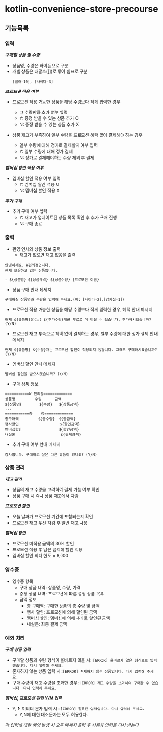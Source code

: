 # kotlin-convenience-store-precourse

## 기능목록

### 입력

**_구매할 상품 및 수량_**
- 상품명, 수량은 하이픈으로 구분
- 개별 상품은 대괄호([])로 묶어 쉼표로 구분
    ```
    [콜라-10], [사이다-3]
    ```
  
**_프로모션 적용 여부_**
- 프로모션 적용 가능한 상품을 해당 수량보다 적게 입력한 경우
  - 그 수량만큼 추가 여부 입력
  - Y: 증정 받을 수 있는 상품 추가 O
  - N: 증정 받을 수 있는 상품 추가 X


- 상품 재고가 부족하여 일부 수량을 프로모션 혜택 없이 결제해야 하는 경우
  - 일부 수량에 대해 정가로 결제할지 여부 입력
  - Y: 일부 수량에 대해 정가 결제
  - N: 정가로 결제해야하는 수량 제외 후 결제

**_멤버십 할인 적용 여부_**
- 멤버십 할인 적용 여부 입력
  - Y: 멤버십 할인 적용 O
  - N: 멤버십 할인 적용 X

**_추가 구매_**
- 추가 구매 여부 입력
  - Y: 재고가 업데이트된 상품 목록 확인 후 추가 구매 진행
  - N: 구매 종료

### 출력
- 환영 인사와 상품 정보 출력
  - 재고가 없으면 재고 없음을 출력
```
안녕하세요. W편의점입니다.
현재 보유하고 있는 상품입니다.

- ${상품명} ${상품가격} ${상품수량} {프로모션 이름}
```
- 상품 구매 안내 메세지
```
구매하실 상품명과 수량을 입력해 주세요.(예: [사이다-2],[감자칩-1])
```
- 프로모션 적용 가능한 상품을 해당 수량보다 적게 입력한 경우, 혜택 안내 메시지
```
현재 ${상품명}은(는) ${추가수량}개를 무료로 더 받을 수 있습니다. 추가하시겠습니까? (Y/N)
```
- 프로모션 재고 부족으로 혜택 없이 결제하는 경우, 일부 수량에 대한 정가 결제 안내 메세지
```
현재 ${상품명} ${수량}개는 프로모션 할인이 적용되지 않습니다. 그래도 구매하시겠습니까? (Y/N)
```
- 멤버십 할인 안내 메세지
```
멤버십 할인을 받으시겠습니까? (Y/N)
```
- 구매 상품 정보 
```
===========W 편의점=============
상품명		    수량      금액
${상품명}        ${수량}   ${상품금액}
...
===========증    정=============
총구매액         ${총수량}  ${총금액}
행사할인                   ${할인금액}
멤버십할인                 ${할인금액}
내실돈                     ${결제금액}
```
- 추가 구매 여부 안내 메세지
```
감사합니다. 구매하고 싶은 다른 상품이 있나요? (Y/N)
```

### 상품 관리

**_재고 관리_**
- 상품의 재고 수량을 고려하여 결제 가능 여부 확인
- 상품 구매 시 즉시 상품 재고에서 차감

**_프로모션 할인_**
- 오늘 날짜가 프로모션 기간에 포함되는지 확인
- 프로모션 재고 우선 차감 후 일반 재고 사용

**_멤버십 할인_**
- 프로모션 미적용 금액의 30% 할인
- 프로모션 적용 후 남은 금액에 할인 적용
- 멤버십 할인 최대 한도 = 8,000

### 영수증
- 영수증 항목
  - 구매 상품 내역: 상품명, 수량, 가격
  - 증정 상품 내역: 프로모션에 따른 증정 상품 목록
  - 금액 정보
    - 총 구매액: 구매한 상품의 총 수량 및 금액
    - 행사 할인: 프로모션에 의해 할인된 금액
    - 멤버십 할인: 멤버십에 의해 추가로 할인된 금액
    - 내실돈: 최종 결제 금액

### 예외 처리

**_구매 상품 입력_**
- 구매할 상품과 수량 형식이 올바르지 않을 시: `[ERROR] 올바르지 않은 형식으로 입력했습니다. 다시 입력해 주세요.`
- 존재하지 않는 상품 입력 시 :`[ERROR] 존재하지 않는 상품입니다. 다시 입력해 주세요.`
- 구매 수량이 재고 수량을 초과한 경우: `[ERROR] 재고 수량을 초과하여 구매할 수 없습니다. 다시 입력해 주세요.`

**_멤버십, 프로모션 관련 Y/N 입력_**
- Y, N 이외의 문자 입력 시 : `[ERROR] 잘못된 입력입니다. 다시 입력해 주세요.`
  - Y,N에 대한 대소문자는 모두 허용한다.

_각 입력에 대한 예외 발생 시 오류 메세지 출력 후 사용자 입력을 다시 받는다_